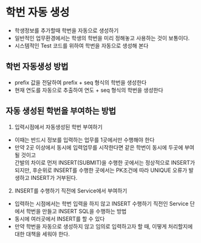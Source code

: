 # 학번 자동 생성
* 학생정보를 추가할때 학번을 자동으로 생성하기
* 일반적인 업무환경에서는 학생의 학번을 미리 정해놓고 사용하는 것이 보통이다.
* 시스템적인 Test 코드를 위하여 학번을 자동으로 생성해 본다

## 학번 자동생성 방법
* prefix 값을 전달하여 prefix + seq 형식의 학번을 생성한다
* 현재 연도를 자동으로 추출하여 연도 + seq 형식의 학번을 생성한다

## 자동 생성된 학번을 부여하는 방법
1. 입력시점에서 자동생성된 학번 부여하기
* 이때는 반드시 정보를 입력하는 업무를 1곳에서만 수행해야 한다
* 만약 2곳 이상에서 동시에 입력업무를 시작한다면 같은 학번이 동시에 두곳에 부여될 것이고  
간발의 차이로 먼저 INSERT(SUBMIT)을 수행한 곳에서는 정상적으로 INSERT가 되지만, 후순위로 INSERT를 수행한 곳에서는 PK조건에 따라 UNIQUE 오류가 발생하고 INSERT가 거부된다.

2. INSERT를 수행하기 직전에 Service에서 부여하기
* 입력하는 시점에서는 학번 입력을 하지 않고 INSERT 수행하기 직전인 Service 단에서 학번을 만들고 INSERT SQL을 수행하는 방법
* 동시에 여러곳에서 INSERT를 할 수 있다
* 만약 학번을 자동으로 생성하지 않고 임의로 입력하고자 할 때, 이떻게 처리할지에 대한 대책을 세워야 한다.